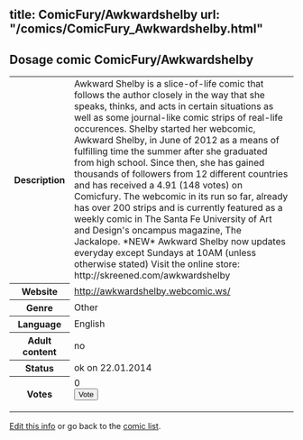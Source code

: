 title: ComicFury/Awkwardshelby
url: "/comics/ComicFury_Awkwardshelby.html"
---
Dosage comic ComicFury/Awkwardshelby
-----------------------------------------

<p id="msg"></p>
<script type="text/javascript">
if (window.location.search === '?edit_info_mail=sent_ok') {
  var elem = document.getElementById("msg");
  elem.innerHTML = 'Edited information sucessfully sent for review, which is usually done daily. Thanks!';
  elem.className = 'ok';
}
</script>
<table class="comicinfo">
<tr>
<th>Description</th><td>Awkward Shelby is a slice-of-life comic that follows the author closely in the way that she speaks, thinks, and acts in certain situations as well as some journal-like comic strips of real-life occurences. Shelby started her webcomic, Awkward Shelby, in June of 2012 as a means of fulfilling time the summer after she graduated from high school. Since then, she has gained thousands of followers from 12 different countries and has received a 4.91 (148 votes) on Comicfury. The webcomic in its run so far, already has over 200 strips and is currently featured as a weekly comic in The Santa Fe University of Art and Design's oncampus magazine, The Jackalope. *NEW* Awkward Shelby now updates everyday except Sundays at 10AM (unless otherwise stated) Visit the online store: http://skreened.com/awkwardshelby</td>
</tr>
<tr>
<th>Website</th><td><a href="http://awkwardshelby.webcomic.ws/">http://awkwardshelby.webcomic.ws/</a></td>
</tr>
<tr>
<th>Genre</th><td>Other</td>
</tr>
<tr>
<th>Language</th><td>English</td>
</tr>
<tr>
<th>Adult content</th><td>no</td>
</tr>
<tr>
<th>Status</th><td>ok on 22.01.2014</td>
</tr>
<tr>
<th>Votes</th><td>0
<form action="http://gaecounter.appspot.com/count/" method="POST">
<input name="name" type="hidden" value="ComicFury_Awkwardshelby"/>
<input name="uid" type="hidden" id="voteuid" value=""/>
<input type="submit" value="Vote"/>
</form>
</td>
</tr>
</table>
<script type="text/javascript">
var ua = navigator.userAgent;
document.getElementById("voteuid").value = ua.replace(/[^a-zA-Z0-9\._:]/g , "_");;
</script>

[Edit this info](ComicFury_Awkwardshelby_edit.html) or go back to the [comic list](../comic-index.html).
